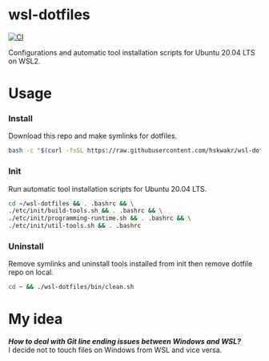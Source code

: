 # wsl-dotfiles
[![CI](https://github.com/hskwakr/wsl-dotfiles/actions/workflows/main.yml/badge.svg)](https://github.com/hskwakr/wsl-dotfiles/actions/workflows/main.yml)

Configurations and automatic tool installation scripts for Ubuntu 20.04 LTS on WSL2.

# Usage
### Install
Download this repo and make symlinks for dotfiles.
```sh
bash -c "$(curl -fsSL https://raw.githubusercontent.com/hskwakr/wsl-dotfiles/main/bin/install.sh)"
```

### Init
Run automatic tool installation scripts for Ubuntu 20.04 LTS.
```sh
cd ~/wsl-dotfiles && . .bashrc && \
./etc/init/build-tools.sh && . .bashrc && \
./etc/init/programming-runtime.sh && . .bashrc && \
./etc/init/util-tools.sh && . .bashrc
```

### Uninstall
Remove symlinks and uninstall tools installed from init then remove dotfile repo on local. 
```sh
cd ~ && ./wsl-dotfiles/bin/clean.sh
```

# My idea
___How to deal with Git line ending issues between Windows and WSL?___  
I decide not to touch files on Windows from WSL and vice versa. 
